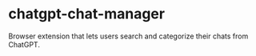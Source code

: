 # chatgpt-chat-manager
Browser extension that lets users search and categorize their chats from ChatGPT.
